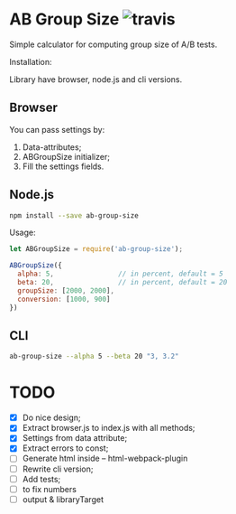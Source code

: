 # AB Group Size ![travis](https://travis-ci.org/fliptheweb/ab-group-size.svg)
Simple calculator for computing group size of A/B tests.

Installation:

Library have browser, node.js and cli versions.

## Browser
You can pass settings by:
1. Data-attributes;
2. ABGroupSize initializer;
3. Fill the settings fields.

## Node.js
```sh
npm install --save ab-group-size
```

Usage:
```js
let ABGroupSize = require('ab-group-size');

ABGroupSize({
  alpha: 5,                // in percent, default = 5
  beta: 20,                // in percent, default = 20
  groupSize: [2000, 2000],
  conversion: [1000, 900]
})
```

## CLI
```sh
ab-group-size --alpha 5 --beta 20 "3, 3.2"
```

# TODO
- [x] Do nice design;
- [x] Extract browser.js to index.js with all methods;
- [x] Settings from data attribute;
- [x] Extract errors to const;
- [ ] Generate html inside – html-webpack-plugin
- [ ] Rewrite cli version;
- [ ] Add tests;
- [ ] to fix numbers
- [ ] output & libraryTarget
